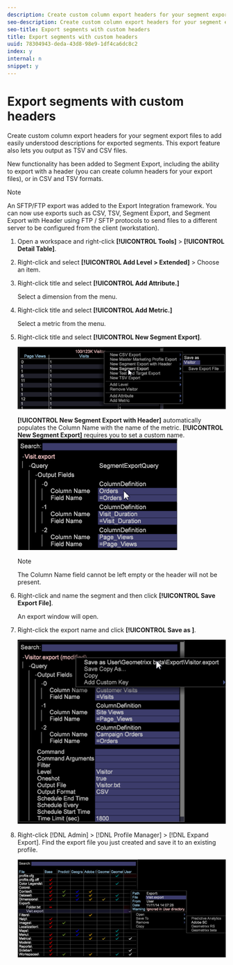 ```yaml
---
description: Create custom column export headers for your segment export files to add easily understood descriptions for exported segments. This export feature also lets you output as TSV and CSV files.
seo-description: Create custom column export headers for your segment export files to add easily understood descriptions for exported segments. This export feature also lets you output as TSV and CSV files.
seo-title: Export segments with custom headers
title: Export segments with custom headers
uuid: 78304943-deda-43d8-98e9-1df4ca6dc8c2
index: y
internal: n
snippet: y
---
```


# Export segments with custom headers

Create custom column export headers for your segment export files to add easily understood descriptions for exported segments. This export feature also lets you output as TSV and CSV files.

New functionality has been added to Segment Export, including the ability to export with a header (you can create column headers for your export files), or in CSV and TSV formats.

<a id="section_CFFFF55855F8467EA468B71393AB7676"></a>

>[!NOTE]
>
>An SFTP/FTP export was added to the Export Integration framework. You can now use exports such as CSV, TSV, Segment Export, and Segment Export with Header using FTP / SFTP protocols to send files to a different server to be configured from the client (workstation).

1. Open a workspace and right-click **[!UICONTROL Tools]** > **[!UICONTROL Detail Table]**. 
1. Right-click and select **[!UICONTROL Add Level > Extended]** > Choose an item. 
1. Right-click title and select **[!UICONTROL Add Attribute.]**

   Select a dimension from the menu. 

1. Right-click title and select **[!UICONTROL Add Metric.]**

   Select a metric from the menu. 

1. Right-click title and select **[!UICONTROL New Segment Export]**.

   ![](assets/segment_export_headers.png)

   **[!UICONTROL New Segment Export with Header]** automatically populates the Column Name with the name of the metric. **[!UICONTROL New Segment Export]** requires you to set a custom name. ![](assets/segment_export_with_headers.png)

   >[!NOTE]
   >
   >The Column Name field cannot be left empty or the header will not be present.

1. Right-click and name the segment and then click **[!UICONTROL Save Export File]**.

   An export window will open. 

1. Right-click the export name and click **[!UICONTROL Save as <export filename>]**.

   ![](assets/segment_export_headers_7.png)

1. Right-click [!DNL Admin] > [!DNL Profile Manager] > [!DNL Expand Export]. Find the export file you just created and save it to an existing profile.

   ![](assets/segment_export_headers_8.png)

